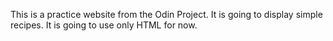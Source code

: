 This is a practice website from the Odin Project. It is going to display simple recipes. It is going to use only HTML for now.